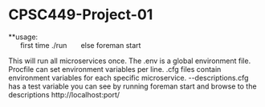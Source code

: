 # CPSC449-Project-01
**usage:<br /> 
&nbsp;&nbsp;&nbsp;&nbsp;&nbsp;&nbsp;first time ./run
&nbsp;&nbsp;&nbsp;&nbsp;&nbsp;&nbsp;else foreman start

This will run all microservices once.
The .env is a global environment file.
Procfile can set environment variables per line.
.cfg files contain environment variables for each specific microservice.
--descriptions.cfg has a test variable you can see by running foreman start and browse to the descriptions http://localhost:port/

